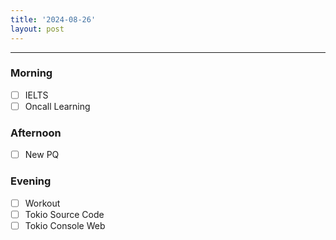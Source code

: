 ```yaml
---
title: '2024-08-26'
layout: post
---
```


---

### Morning

- [ ] IELTS
- [ ] Oncall Learning

### Afternoon

- [ ] New PQ

### Evening

- [ ] Workout
- [ ] Tokio Source Code
- [ ] Tokio Console Web
